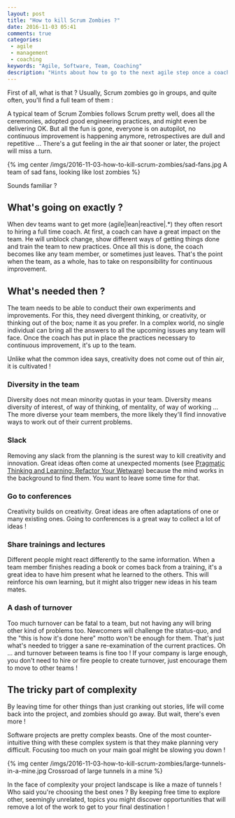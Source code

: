 ```yaml
---
layout: post
title: "How to kill Scrum Zombies ?"
date: 2016-11-03 05:41
comments: true
categories:
 - agile
 - management
 - coaching
keywords: "Agile, Software, Team, Coaching"
description: "Hints about how to go to the next agile step once a coach finished it's first seed work"
---
```

First of all, what is that ? Usually, Scrum zombies go in groups, and quite often, you'll find a full team of them :

A typical team of Scrum Zombies follows Scrum pretty well, does all the ceremonies, adopted good engineering practices, and might even be delivering OK. But all the fun is gone, everyone is on autopilot, no continuous improvement is happening anymore, retrospectives are dull and repetitive ... There's a gut feeling in the air that sooner or later, the project will miss a turn.

{% img center /imgs/2016-11-03-how-to-kill-scrum-zombies/sad-fans.jpg A team of sad fans, looking like lost zombies %}

Sounds familiar ?

## What's going on exactly ?

When dev teams want to get more (agile|lean|reactive|.*) they often resort to hiring a full time coach. At first, a coach can have a great impact on the team. He will unblock change, show different ways of getting things done and train the team to new practices. Once all this is done, the coach becomes like any team member, or sometimes just leaves. That's the point when the team, as a whole, has to take on responsibility for continuous improvement.

## What's needed then ?

The team needs to be able to conduct their own experiments and improvements. For this, they need divergent thinking, or creativity, or thinking out of the box; name it as you prefer. In a complex world, no single individual can bring all the answers to all the upcoming issues any team will face. Once the coach has put in place the practices necessary to continuous improvement, it's up to the team.

Unlike what the common idea says, creativity does not come out of thin air, it is cultivated !

### Diversity in the team

Diversity does not mean minority quotas in your team. Diversity means diversity of interest, of way of thinking, of mentality, of way of working ... The more diverse your team members, the more likely they'll find innovative ways to work out of their current problems.

### Slack

Removing any slack from the planning is the surest way to kill creativity and innovation. Great ideas often come at unexpected moments (see [Pragmatic Thinking and Learning: Refactor Your Wetware](https://www.amazon.com/Pragmatic-Thinking-Learning-Refactor-Programmers/dp/1934356050/ref=sr_1_1?s=books&ie=UTF8&qid=1478151003&sr=1-1&keywords=pragmatic+thinking+and+learning)) because the mind works in the background to find them. You want to leave some time for that.

### Go to conferences

Creativity builds on creativity. Great ideas are often adaptations of one or many existing ones. Going to conferences is a great way to collect a lot of ideas !

### Share trainings and lectures

Different people might react differently to the same information. When a team member finishes reading a book or comes back from a training, it's a great idea to have him present what he learned to the others. This will reinforce his own learning, but it might also trigger new ideas in his team mates.

### A dash of turnover

Too much turnover can be fatal to a team, but not having any will bring other kind of problems too. Newcomers will challenge the status-quo, and the "this is how it's done here" motto won't be enough for them. That's just what's needed to trigger a sane re-examination of the current practices. Oh ... and turnover between teams is fine too ! If your company is large enough, you don't need to hire or fire people to create turnover, just encourage them to move to other teams !

## The tricky part of complexity

By leaving time for other things than just cranking out stories, life will come back into the project, and zombies should go away. But wait, there's even more !

Software projects are pretty complex beasts. One of the most counter-intuitive thing with these complex system is that they make planning very difficult. Focusing too much on your main goal might be slowing you down !

{% img center /imgs/2016-11-03-how-to-kill-scrum-zombies/large-tunnels-in-a-mine.jpg Crossroad of large tunnels in a mine %}

In the face of complexity your project landscape is like a maze of tunnels ! Who said you're choosing the best ones ? By keeping free time to explore other, seemingly unrelated, topics you might discover opportunities that will remove a lot of the work to get to your final destination !
